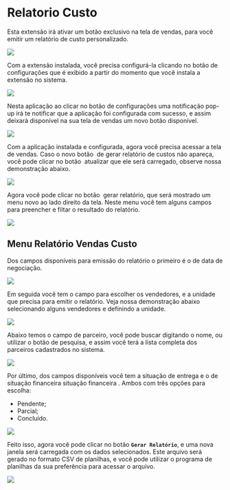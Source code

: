 # Relatorio Custo

Esta extensão irá ativar um botão exclusivo na tela de vendas, para você emitir um relatório de custo personalizado.

![](/erp-v2/assets/marketplace/go_relatorio_custo/tela_marketplace_inicio.png)

Com a extensão instalada, você precisa configurá-la clicando no botão de configurações que é exibido a partir do momento que você instala a extensão no sistema.

![](/erp-v2/assets/marketplace/go_relatorio_custo/tela_marketplace_btn_config.png)

Nesta aplicação ao clicar no botão de configurações uma notificação pop-up irá te notificar que a aplicação foi configurada com sucesso, e assim deixará disponível na sua tela de vendas um novo botão disponível.

![](/erp-v2/assets/marketplace/go_relatorio_custo/tela_marketplace_btn_config_clicando.gif)

Com a aplicação instalada e configurada, agora você precisa acessar a tela de vendas. Caso o novo botão <img src="/erp-v2/assets/icon_folha_x.png" alt="" data-size="line"> de gerar relatório de custos não apareça, você pode clicar no botão <img src="/erp-v2/assets/icon_atualizar.png" alt="" data-size="line"> atualizar que ele será carregado, observe nossa demonstração abaixo.

![](/erp-v2/assets/marketplace/go_relatorio_custo/tela_marketplace_tela_vendas_btn_atualizar.gif)

Agora você pode clicar no botão <img src="/erp-v2/assets/btn_gerar_relatorio.png" alt="" data-size="line"> gerar relatório, que será mostrado um menu novo ao lado direito da tela. Neste menu você tem alguns campos para preencher e filtar o resultado do relatório.

![](/erp-v2/assets/marketplace/go_relatorio_custo/tela_marketplace_tela_vendas_menu_relatorio.png)

## Menu Relatório Vendas Custo

Dos campos disponíveis para emissão do relatório o primeiro é o de data de negociação.

![](/erp-v2/assets/marketplace/go_relatorio_custo/tela_marketplace_tela_vendas_menu_campo_data.gif)

Em seguida você tem o campo para escolher os vendedores, e a unidade que precisa para emitir o relatório. Veja nossa demonstração abaixo selecionando alguns vendedores e definindo a unidade.

![](/erp-v2/assets/marketplace/go_relatorio_custo/tela_marketplace_tela_vendas_menu_campo_vendedor_unidade.gif)

Abaixo temos o campo de parceiro, você pode buscar digitando o nome, ou utilizar o botão de pesquisa, e assim você terá a lista completa dos parceiros cadastrados no sistema.

![](/erp-v2/assets/marketplace/go_relatorio_custo/tela_marketplace_tela_vendas_menu_campo_parceiro.gif)

Por último, dos campos disponíveis você tem a situação de entrega e o de situação financeira situação financeira . Ambos com três opções para escolha:

- Pendente;
- Parcial;
- Concluído.

![](/erp-v2/assets/marketplace/go_relatorio_custo/tela_marketplace_tela_vendas_menu_campo_entrega_financeiro.png)

Feito isso, agora você pode clicar no botão **`Gerar Relatório`**, e uma nova janela será carregada com os dados selecionados. Este arquivo será gerado no formato CSV de planilhas, e você pode utilizar o programa de planilhas da sua preferência para acessar o arquivo.

![](/erp-v2/assets/marketplace/go_relatorio_custo/tela_marketplace_tela_vendas_menu_campo_btn_gerar.gif)